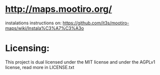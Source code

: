 # http://maps.mootiro.org/


instalations instructions on: https://github.com/it3s/mootiro-maps/wiki/Instala%C3%A7%C3%A3o



# Licensing:


This project is dual licensed under the MIT license and under the AGPLv1 license, read more in LICENSE.txt

